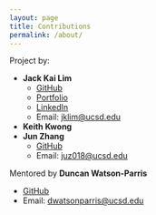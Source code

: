 ```yaml
---
layout: page
title: Contributions
permalink: /about/
---
```


Project by:

- **Jack Kai Lim**
    - [GitHub](https://github.com/jackljk)
    - [Portfolio](https://jackljk.github.io/)
    - [LinkedIn](https://www.linkedin.com/in/jklim3/)
    - Email: jklim@ucsd.edu
- **Keith Kwong**
- **Jun Zhang**
    - [GitHub](https://github.com/junzhh)
    - Email: juz018@ucsd.edu
    

Mentored by **Duncan Watson-Parris**
- [GitHub](https://github.com/duncanwp)
- Email: dwatsonparris@ucsd.edu

